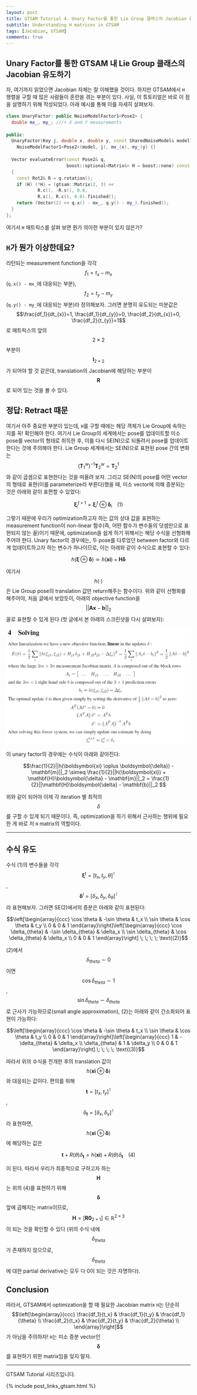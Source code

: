```yaml
---
layout: post
title: GTSAM Tutorial 4. Unary Factor를 통한 Lie Group 클래스의 Jacobian 유도하기
subtitle: Understanding H matrices in GTSAM
tags: [Jacobian, GTSAM]
comments: true
---
```


## Unary Factor를 통한 GTSAM 내 Lie Group 클래스의 Jacobian 유도하기

자, 여기까지 읽었으면 Jacobian 자체는 잘 이해했을 것이다.
하지만 GTSAM에서 `H` 행렬을 구할 때 많은 사람들이 혼란을 겪는 부분이 있다. 사실, 이 튜토리얼은 바로 이 점을 설명하기 위해 작성되었다. 아래 예시를 통해 이를 자세히 살펴보자.

```cpp
class UnaryFactor: public NoiseModelFactor1<Pose2> {
  double mx_, my_; ///< X and Y measurements

public:
  UnaryFactor(Key j, double x, double y, const SharedNoiseModel& model):
    NoiseModelFactor1<Pose2>(model, j), mx_(x), my_(y) {}

  Vector evaluateError(const Pose2& q,
                       boost::optional<Matrix&> H = boost::none) const
  {
    const Rot2& R = q.rotation();
    if (H) (*H) = (gtsam::Matrix(2, 3) <<
            R.c(), -R.s(), 0.0,
            R.s(), R.c(), 0.0).finished();
    return (Vector(2) << q.x() - mx_, q.y() - my_).finished();
  }
};
```

여기서 `H` 매트릭스를 살펴 보면 뭔가 의아한 부분이 있지 않은가? 

## `H`가 뭔가 이상한데요?

리턴되는 measurement function을 각각 $$f_1=t_x - m_x$$(`q.x() - mx_`에 대응되는 부분), 
$$f_2=t_y - m_y$$(`q.y() - my_`에 대응되는 부분)라 정의해보자.
그러면 분명히 유도되는 미분값은 $$\frac{df_1}{dt_{x}}=1, \frac{df_1}{dt_{y}}=0, \frac{df_2}{dt_{x}}=0, \frac{df_2}{t_{y}}=1$$로
매트릭스의 앞의 $$2\times2$$ 부분이 $$\mathbf{I}_{2\times2}$$가 되어야 할 것 같은데, translation의 Jacobian에 해당하는 부분이 $$\mathbf{R}$$로 되어 있는 것을 볼 수 있다.

## 정답: Retract 때문

여기서 아주 중요한 부분이 있는데, `H`를 구할 때에는 해당 객체가 Lie Group에 속하는지를 꼭! 확인해야 한다.
여기서 Lie Group의 세계에서는 pose를 업데이트할 미소 pose를 vector의 형태로 취득한 후, 이를 다시 SE(N)으로 되돌려서 pose를 업데이트한다는 것에 주의해야 한다.
Lie Group 세계에서는 SE(N)으로 표현된 pose 간의 변화는 $$\left(\mathbf{T}^{w}_1\right)^{-1} \mathbf{T}^{w}_2 = \mathbf{T}^{1}_2$$
와 같이 곱셈으로 표현한다는 것을 떠올려 보자. 그리고 SE(N)의 pose를 어떤 vector의 형태로 표현(이를 parameterize라 부른다)했을 때, 미소 vector에 의해 증분되는 것은 아래와 같이 표편할 수 있었다:

$$\boldsymbol{\xi}^{t+1}_i = \boldsymbol{\xi}^{t}_i \oplus \boldsymbol{\delta}_i\;\;\;\;(1)$$

그렇기 때문에 우리가 optimization하고자 하는 값의 상대 값을 표현하는 measurement function이 non-linear 함수(즉, 어떤 함수가 변수들의 덧셈만으로 표현되지 않는 꼴)이기 때문에, 
optimization을 쉽게 하기 위해서는 해당 수식을 선형화해주어야 한다.
Unary factor의 경우에는, 두 pose를 다루었던 between factor와 다르게 업데이트하고자 하는 변수가 하나이므로,
이는 아래와 같이 수식으로 표현할 수 있다:

$$h(\boldsymbol{\xi} \oplus \boldsymbol{\delta}) \simeq h(\boldsymbol{xi}) + \mathbf{H}\boldsymbol{\delta}$$

여기서 $$h(\cdot)$$은 Lie Group pose의 translation 값만 return해주는 함수이다. 
위와 같이 선형화를 해주어야, 처음 글에서 보았듯이, 아래의 objective function을 $$||\mathbf{A}\mathbf{x} - \mathbf{b}||_2$$꼴로 표현할 수 있게 된다 (첫 글에서 본 아래의 스크린샷을 다시 살펴보자):

![](img/gtsam_solving.png)

이 unary factor의 경우에는 수식이 아래와 같아진다:

$$\frac{1}{2}||h(\boldsymbol{xi} \oplus \boldsymbol{\delta}) - \mathbf{m}||_2 \simeq \frac{1}{2}||h(\boldsymbol{xi}) + \mathbf{H}\boldsymbol{\delta} - \mathbf{m}||_2 = \frac{1}{2}||\mathbf{H}\boldsymbol{\delta} - \mathbf{b}||_2 $$

위와 같이 되어야 이제 각 iteration 별 최적의 $$\delta$$를 구할 수 있게 되기 때문이다.
즉, optimization을 하기 위해서 근사하는 행위에 필요한 게 바로 저 `H` matrix의 역할이다.
 
---

## 수식 유도

수식 (1)의 변수들을 각각 $$\boldsymbol{\xi}^{t} = [t_x, t_y, \theta]^{\intercal}$$, $$\boldsymbol{\delta}^{i} = [\delta_x, \delta_y, \delta_\theta]^{\intercal}$$라 표현해보자.
그러면 SE(2)에서의 증분은 아래와 같이 표현된다:

$$\left[\begin{array}{ccc}
\cos \theta & -\sin \theta & t_x \\
\sin \theta & \cos \theta & t_y \\
0 & 0 & 1
\end{array}\right]\left[\begin{array}{ccc}
\cos \delta_{theta} & -\sin \delta_{theta} & \delta_x \\
\sin \delta_{theta} & \cos \delta_{theta} & \delta_x \\
0 & 0 & 1
\end{array}\right] \; \; \; \; \text{(2)}$$

(2)에서 $$\delta_{theta} \sim 0$$이면 $$\cos \delta_{theta} \sim 1$$, $$\sin \delta_{theta} \sim \delta_{theta}$$로 근사가 가능하므로(small angle approximation),
(2)는 아래와 같이 간소화되어 표현이 가능하다:

$$\left[\begin{array}{ccc}
\cos \theta & -\sin \theta & t_x \\
\sin \theta & \cos \theta & t_y \\
0 & 0 & 1
\end{array}\right]\left[\begin{array}{ccc}
1 & -\delta_{theta} & \delta_x \\
\delta_{theta} & 1 & \delta_y \\
0 & 0 & 1
\end{array}\right].\; \; \; \; \text{(3)}$$

따라서 위의 수식을 전개한 후의 translation 값이 $$h(\boldsymbol{xi} \oplus \boldsymbol{\delta})$$와 대응되는 값이다.
편의를 위해 $$\mathbf{t} = [t_x, t_y]^\intercal$$, $$\delta_{\mathbf{t}} = [\delta_x, \delta_y]^\intercal$$라 표현하면,  
$$h(\boldsymbol{xi} \oplus \boldsymbol{\delta})$$에 해당하는 값은 

$$\mathbf{t} + R(\theta)\delta_{\mathbf{t}} = h(\boldsymbol{xi}) + R(\theta)\delta_{\mathbf{t}}\; \; \; \; \text{(4)}$$

이 된다.
따라서 우리가 최종적으로 구하고자 하는 $$\mathbf{H}$$는 위의 (4)를 표현하기 위해 $$\boldsymbol{\delta}$$ 앞에 곱해지는 matrix이므로,
$$\mathbf{H} = [\mathbf{R} \mathbf{0}_{2\times1}] \in \mathbb{R}^{2\times3}$$이 되는 것을 확인할 수 있다 (위의 수식 내에 $$\delta_{theta}$$가 존재하지 않으므로, $$\delta_{theta}$$에 대한 partial derivative는 모두 다 0이 되는 것은 자명하다).

## Conclusion

따라서, GTSAM에서 optimization을 할 때 필요한 Jacobian matrix `H`는 단순히 $$\left[\begin{array}{ccc}
\frac{df_1}{t_x} & \frac{df_1}{t_y} & \frac{df_1}{\theta} \\
\frac{df_2}{t_x} & \frac{df_2}{t_y} & \frac{df_2}{\theta} \\
\end{array}\right]$$가 아님을 주의하자! `H`는 미소 증분 vector인 $$\boldsymbol{\delta}$$를 표현하기 위한 matrix임을 잊지 말자.

---

GTSAM Tutorial 시리즈입니다.

{% include post_links_gtsam.html %}